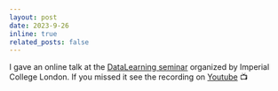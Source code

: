 ```yaml
---
layout: post
date: 2023-9-26
inline: true
related_posts: false
---
```



I gave an online talk at the [DataLearning seminar](https://www.youtube.com/@datalearningwg) 
organized by Imperial College London.
If you missed it see the recording on [Youtube](https://www.youtube.com/watch?v=dKncWA_MJPY&ab_channel=DataLearning%40ICL) :tv:

